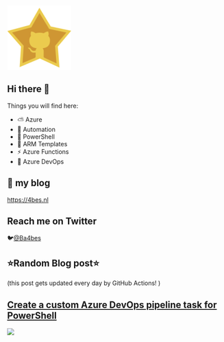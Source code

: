 ![Github Star](Assets/github-stars-logo_Color.png)

## Hi there 👋

Things you will find here:
- ⛅ Azure
- 🚗 Automation
- 🐚 PowerShell
- 💪 ARM Templates
- ⚡ Azure Functions
- 🚀 Azure DevOps


## 📝 my blog
<https://4bes.nl>

## Reach me on Twitter
🐦[@Ba4bes](https://twitter.com/Ba4bes)

<!---
- 🔭 I’m currently working on ...
- 🌱 I’m currently learning ...
- 👯 I’m looking to collaborate on ...
- 🤔 I’m looking for help with ...
- 💬 Ask me about ...
- 📫 How to reach me: ...
- 😄 Pronouns: ...
- ⚡ Fun fact: I have a standard poodle 🐩

-->

## ⭐Random Blog post⭐

(this post gets updated every day by GitHub Actions! )

<!-- Link -->
## [Create a custom Azure DevOps pipeline task for PowerShell](https://4bes.nl/2021/02/21/create-a-custom-azure-devops-powershell-task/?utm_source=rss&utm_medium=rss&utm_campaign=create-a-custom-azure-devops-powershell-task)

<a href="https://4bes.nl/2021/02/21/create-a-custom-azure-devops-powershell-task/?utm_source=rss&utm_medium=rss&utm_campaign=create-a-custom-azure-devops-powershell-task"><img src="https://4bes.nl/wp-content/uploads/2021/02/AzDoTasktn.png" height="250px"></a>


